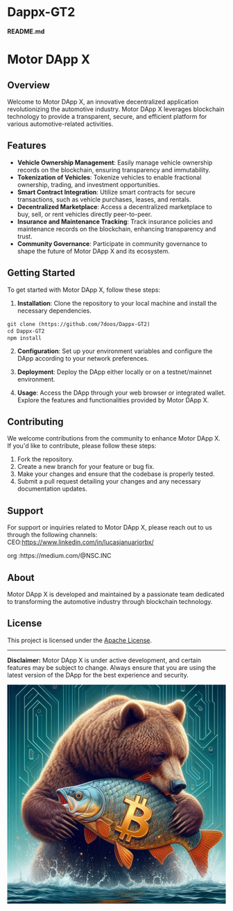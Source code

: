 # Dappx-GT2
**README.md**

# Motor DApp X

## Overview

Welcome to Motor DApp X, an innovative decentralized application revolutionizing the automotive industry. Motor DApp X leverages blockchain technology to provide a transparent, secure, and efficient platform for various automotive-related activities.

## Features

- **Vehicle Ownership Management**: Easily manage vehicle ownership records on the blockchain, ensuring transparency and immutability.
- **Tokenization of Vehicles**: Tokenize vehicles to enable fractional ownership, trading, and investment opportunities.
- **Smart Contract Integration**: Utilize smart contracts for secure transactions, such as vehicle purchases, leases, and rentals.
- **Decentralized Marketplace**: Access a decentralized marketplace to buy, sell, or rent vehicles directly peer-to-peer.
- **Insurance and Maintenance Tracking**: Track insurance policies and maintenance records on the blockchain, enhancing transparency and trust.
- **Community Governance**: Participate in community governance to shape the future of Motor DApp X and its ecosystem.

## Getting Started

To get started with Motor DApp X, follow these steps:

1. **Installation**: Clone the repository to your local machine and install the necessary dependencies.

```
git clone (https://github.com/7doos/Dappx-GT2)
cd Dappx-GT2
npm install
```

2. **Configuration**: Set up your environment variables and configure the DApp according to your network preferences.

3. **Deployment**: Deploy the DApp either locally or on a testnet/mainnet environment.

4. **Usage**: Access the DApp through your web browser or integrated wallet. Explore the features and functionalities provided by Motor DApp X.

## Contributing

We welcome contributions from the community to enhance Motor DApp X. If you'd like to contribute, please follow these steps:

1. Fork the repository.
2. Create a new branch for your feature or bug fix.
3. Make your changes and ensure that the codebase is properly tested.
4. Submit a pull request detailing your changes and any necessary documentation updates.

## Support

For support or inquiries related to Motor DApp X, please reach out to us through the following channels:
CEO:https://www.linkedin.com/in/lucasjanuariorbx/
<p>
  
</p>
org :https://medium.com/@NSC.INC


## About

Motor DApp X is developed and maintained by a passionate team dedicated to transforming the automotive industry through blockchain technology.

## License

This project is licensed under the [Apache License](LICENSE).


---

**Disclaimer:** Motor DApp X is under active development, and certain features may be subject to change. Always ensure that you are using the latest version of the DApp for the best experience and security.



<P>
  <P>
    
  </P>
</P>
<img src="a.jpeg">

